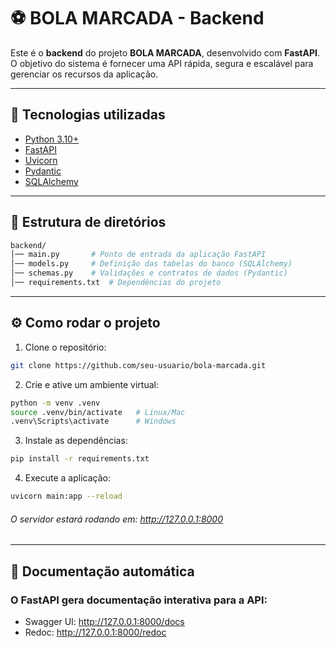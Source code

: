 # ⚽ BOLA MARCADA - Backend

Este é o **backend** do projeto **BOLA MARCADA**, desenvolvido com **FastAPI**.  
O objetivo do sistema é fornecer uma API rápida, segura e escalável para gerenciar os recursos da aplicação.

---

## 🚀 Tecnologias utilizadas
- [Python 3.10+](https://www.python.org/)
- [FastAPI](https://fastapi.tiangolo.com/)
- [Uvicorn](https://www.uvicorn.org/)
- [Pydantic](https://docs.pydantic.dev/)
- [SQLAlchemy](https://www.sqlalchemy.org/)

---

## 📂 Estrutura de diretórios

```bash
backend/
│── main.py       # Ponto de entrada da aplicação FastAPI
│── models.py     # Definição das tabelas do banco (SQLAlchemy)
│── schemas.py    # Validações e contratos de dados (Pydantic)
│── requirements.txt  # Dependências do projeto
```

---

## ⚙️ Como rodar o projeto

1. Clone o repositório:
```bash
git clone https://github.com/seu-usuario/bola-marcada.git
```

2. Crie e ative um ambiente virtual:
```bash
python -m venv .venv
source .venv/bin/activate   # Linux/Mac
.venv\Scripts\activate      # Windows
```

3. Instale as dependências:
```bash
pip install -r requirements.txt
```

4. Execute a aplicação:
```bash
uvicorn main:app --reload
```

###### O servidor estará rodando em: http://127.0.0.1:8000

---

## 📖 Documentação automática
### O FastAPI gera documentação interativa para a API:
- Swagger UI: http://127.0.0.1:8000/docs
- Redoc: http://127.0.0.1:8000/redoc

